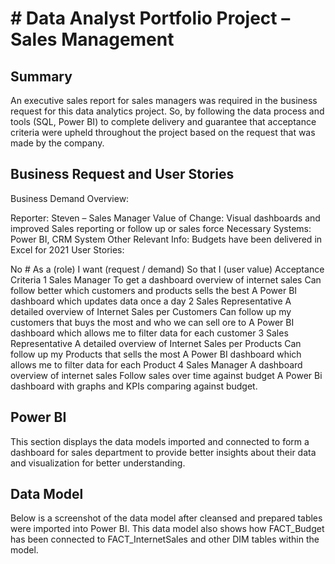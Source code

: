 
# # Data Analyst Portfolio Project – Sales Management





## Summary
An executive sales report for sales managers was required in the business request for this data analytics project. So, by following the data process and tools (SQL, Power BI) to complete delivery and guarantee that acceptance criteria were upheld throughout the project based on the request that was made by the company.
## Business Request and User Stories

Business Demand Overview:

Reporter: Steven – Sales Manager
Value of Change: Visual dashboards and improved Sales reporting or follow up or sales force
Necessary Systems: Power BI, CRM System
Other Relevant Info: Budgets have been delivered in Excel for 2021
User Stories:

No #	As a (role)	I want (request / demand)	So that I (user value)	Acceptance Criteria
1	Sales Manager	To get a dashboard overview of internet sales	Can follow better which customers and products sells the best	A Power BI dashboard which updates data once a day
2	Sales Representative	A detailed overview of Internet Sales per Customers	Can follow up my customers that buys the most and who we can sell ore to	A Power BI dashboard which allows me to filter data for each customer
3	Sales Representative	A detailed overview of Internet Sales per Products	Can follow up my Products that sells the most	A Power BI dashboard which allows me to filter data for each Product
4	Sales Manager	A dashboard overview of internet sales	Follow sales over time against budget	A Power Bi dashboard with graphs and KPIs comparing against budget.
## Power BI

This section displays the data models imported and connected to form a dashboard for sales department to provide better insights about their data and visualization for better understanding.

## Data Model

Below is a screenshot of the data model after cleansed and prepared tables were imported into Power BI. This data model also shows how FACT_Budget has been connected to FACT_InternetSales and other DIM tables within the model.



